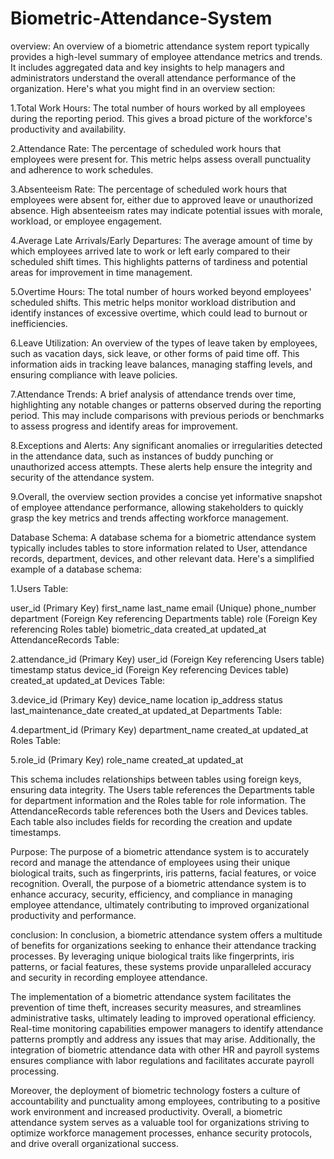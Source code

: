# Biometric-Attendance-System
overview:
An overview of a biometric attendance system report typically provides a high-level summary of employee attendance metrics and trends. It includes aggregated data and key insights to help managers and administrators understand the overall attendance performance of the organization. Here's what you might find in an overview section:

1.Total Work Hours: The total number of hours worked by all employees during the reporting period. This gives a broad picture of the workforce's productivity and availability.

2.Attendance Rate: The percentage of scheduled work hours that employees were present for. This metric helps assess overall punctuality and adherence to work schedules.

3.Absenteeism Rate: The percentage of scheduled work hours that employees were absent for, either due to approved leave or unauthorized absence. High absenteeism rates may indicate potential issues with morale, workload, or employee engagement.

4.Average Late Arrivals/Early Departures: The average amount of time by which employees arrived late to work or left early compared to their scheduled shift times. This highlights patterns of tardiness and potential areas for improvement in time management.

5.Overtime Hours: The total number of hours worked beyond employees' scheduled shifts. This metric helps monitor workload distribution and identify instances of excessive overtime, which could lead to burnout or inefficiencies.

6.Leave Utilization: An overview of the types of leave taken by employees, such as vacation days, sick leave, or other forms of paid time off. This information aids in tracking leave balances, managing staffing levels, and ensuring compliance with leave policies.

7.Attendance Trends: A brief analysis of attendance trends over time, highlighting any notable changes or patterns observed during the reporting period. This may include comparisons with previous periods or benchmarks to assess progress and identify areas for improvement.

8.Exceptions and Alerts: Any significant anomalies or irregularities detected in the attendance data, such as instances of buddy punching or unauthorized access attempts. These alerts help ensure the integrity and security of the attendance system.

9.Overall, the overview section provides a concise yet informative snapshot of employee attendance performance, allowing stakeholders to quickly grasp the key metrics and trends affecting workforce management.

Database Schema:
A database schema for a biometric attendance system typically includes tables to store information related to User, attendance records, department, devices, and other relevant data. Here's a simplified example of a database schema:

1.Users Table:

user_id (Primary Key)
first_name
last_name
email (Unique)
phone_number
department (Foreign Key referencing Departments table)
role (Foreign Key referencing Roles table)
biometric_data
created_at
updated_at
AttendanceRecords Table:

2.attendance_id (Primary Key)
user_id (Foreign Key referencing Users table)
timestamp
status
device_id (Foreign Key referencing Devices table)
created_at
updated_at
Devices Table:

3.device_id (Primary Key)
device_name
location
ip_address
status
last_maintenance_date
created_at
updated_at
Departments Table:

4.department_id (Primary Key)
department_name
created_at
updated_at
Roles Table:

5.role_id (Primary Key)
role_name
created_at
updated_at

This schema includes relationships between tables using foreign keys, ensuring data integrity. The Users table references the Departments table for department information and the Roles table for role information. The AttendanceRecords table references both the Users and Devices tables. Each table also includes fields for recording the creation and update timestamps.

Purpose:
The purpose of a biometric attendance system is to accurately record and manage the attendance of employees using their unique biological traits, such as fingerprints, iris patterns, facial features, or voice recognition.
Overall, the purpose of a biometric attendance system is to enhance accuracy, security, efficiency, and compliance in managing employee attendance, ultimately contributing to improved organizational productivity and performance.

conclusion:
In conclusion, a biometric attendance system offers a multitude of benefits for organizations seeking to enhance their attendance tracking processes. By leveraging unique biological traits like fingerprints, iris patterns, or facial features, these systems provide unparalleled accuracy and security in recording employee attendance.

The implementation of a biometric attendance system facilitates the prevention of time theft, increases security measures, and streamlines administrative tasks, ultimately leading to improved operational efficiency. Real-time monitoring capabilities empower managers to identify attendance patterns promptly and address any issues that may arise. Additionally, the integration of biometric attendance data with other HR and payroll systems ensures compliance with labor regulations and facilitates accurate payroll processing.

Moreover, the deployment of biometric technology fosters a culture of accountability and punctuality among employees, contributing to a positive work environment and increased productivity. Overall, a biometric attendance system serves as a valuable tool for organizations striving to optimize workforce management processes, enhance security protocols, and drive overall organizational success.












